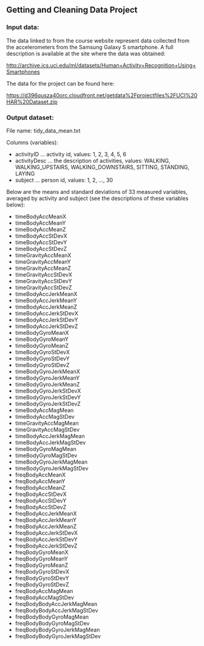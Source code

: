## Getting and Cleaning Data Project

### Input data:
The data linked to from the course website represent data collected from the accelerometers from the Samsung Galaxy S smartphone. A full description is available at the site where the data was obtained: 

http://archive.ics.uci.edu/ml/datasets/Human+Activity+Recognition+Using+Smartphones 

The data for the project can be found here: 

https://d396qusza40orc.cloudfront.net/getdata%2Fprojectfiles%2FUCI%20HAR%20Dataset.zip

### Output dataset:

File name: tidy_data_mean.txt

Columns (variables):

* activityID ... activity id, values: 1, 2, 3, 4, 5, 6
* activityDesc ... the description of activities, values: WALKING, WALKING_UPSTAIRS, WALKING_DOWNSTAIRS,	SITTING,	STANDING,  LAYING
* subject ... person id, values: 1, 2, ..., 30


Below are the means and standard deviations of 33 measured variables, averaged by activity and subject (see the descriptions of these variables below):

* timeBodyAccMeanX
* timeBodyAccMeanY
* timeBodyAccMeanZ
* timeBodyAccStDevX
* timeBodyAccStDevY
* timeBodyAccStDevZ
* timeGravityAccMeanX
* timeGravityAccMeanY
* timeGravityAccMeanZ
* timeGravityAccStDevX
* timeGravityAccStDevY
* timeGravityAccStDevZ
* timeBodyAccJerkMeanX
* timeBodyAccJerkMeanY
* timeBodyAccJerkMeanZ
* timeBodyAccJerkStDevX
* timeBodyAccJerkStDevY
* timeBodyAccJerkStDevZ
* timeBodyGyroMeanX
* timeBodyGyroMeanY
* timeBodyGyroMeanZ
* timeBodyGyroStDevX
* timeBodyGyroStDevY
* timeBodyGyroStDevZ
* timeBodyGyroJerkMeanX
* timeBodyGyroJerkMeanY
* timeBodyGyroJerkMeanZ
* timeBodyGyroJerkStDevX
* timeBodyGyroJerkStDevY
* timeBodyGyroJerkStDevZ
* timeBodyAccMagMean
* timeBodyAccMagStDev
* timeGravityAccMagMean
* timeGravityAccMagStDev
* timeBodyAccJerkMagMean
* timeBodyAccJerkMagStDev
* timeBodyGyroMagMean
* timeBodyGyroMagStDev
* timeBodyGyroJerkMagMean
* timeBodyGyroJerkMagStDev
* freqBodyAccMeanX
* freqBodyAccMeanY
* freqBodyAccMeanZ
* freqBodyAccStDevX
* freqBodyAccStDevY
* freqBodyAccStDevZ
* freqBodyAccJerkMeanX
* freqBodyAccJerkMeanY
* freqBodyAccJerkMeanZ
* freqBodyAccJerkStDevX
* freqBodyAccJerkStDevY
* freqBodyAccJerkStDevZ
* freqBodyGyroMeanX
* freqBodyGyroMeanY
* freqBodyGyroMeanZ
* freqBodyGyroStDevX
* freqBodyGyroStDevY
* freqBodyGyroStDevZ
* freqBodyAccMagMean
* freqBodyAccMagStDev
* freqBodyBodyAccJerkMagMean
* freqBodyBodyAccJerkMagStDev
* freqBodyBodyGyroMagMean
* freqBodyBodyGyroMagStDev
* freqBodyBodyGyroJerkMagMean
* freqBodyBodyGyroJerkMagStDev

